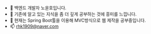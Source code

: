 - 👋 백엔드 개발자 노윤호입니다.
- 👀 기존에 알고 있는 지식을 좀 더 깊게 공부하는 것에 흥미를 느낍니다.
- 💞️ 현재는 Spring Boot툴을 이용해 MVC방식으로 웹 제작을 공부중입니다.
- 📫 rhk1909@naver.com
<!---
NoYoonho/NoYoonho is a ✨ special ✨ repository because its `README.md` (this file) appears on your GitHub profile.
You can click the Preview link to take a look at your changes.
--->
